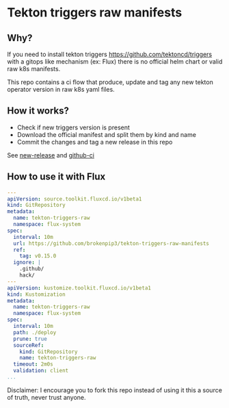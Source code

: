 # Tekton triggers raw manifests

## Why?

If you need to install tekton triggers https://github.com/tektoncd/triggers with
a gitops like mechanism (ex: Flux) there is no official helm chart or valid raw k8s manifests.

This repo contains a ci flow that produce, update and tag any new tekton
operator version in raw k8s yaml files.

## How it works?

* Check if new triggers version is present
* Download the official manifest and split them by kind and name
* Commit the changes and tag a new release in this repo

See [new-release](./hack/new-release.sh) and [github-ci](.github/workflows/check-and-push-update.yaml)

## How to use it with Flux

```yaml
---
apiVersion: source.toolkit.fluxcd.io/v1beta1
kind: GitRepository
metadata:
  name: tekton-triggers-raw
  namespace: flux-system
spec:
  interval: 10m
  url: https://github.com/brokenpip3/tekton-triggers-raw-manifests
  ref:
    tag: v0.15.0
  ignore: |
    .github/
    hack/
---
apiVersion: kustomize.toolkit.fluxcd.io/v1beta1
kind: Kustomization
metadata:
  name: tekton-triggers-raw
  namespace: flux-system
spec:
  interval: 10m
  path: ./deploy
  prune: true
  sourceRef:
    kind: GitRepository
    name: tekton-triggers-raw
  timeout: 2m0s
  validation: client
...
```

Disclaimer: I encourage you to fork this repo instead of using it this a
source of truth, never trust anyone.
